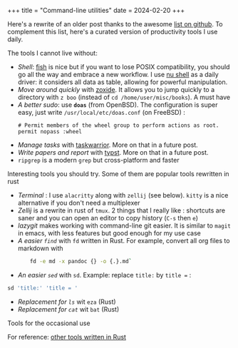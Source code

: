 +++
title = "Command-line utilities"
date = 2024-02-20
+++


Here's a rewrite of an older post thanks to the awesome [list on github](https://github.com/agarrharr/awesome-cli-apps?tab=readme-ov-file). To complement this list, here's a curated version of productivity tools I use daily. 

The tools I cannot live without:

- *Shell*:  [fish](https://fishshell.com/docs/current/tutorial.html) is nice but if you want to lose POSIX compatibility, you should go all the way and embrace a new workflow. I use [nu shell](https://www.nushell.sh/) as a daily driver: it considers all data as table, allowing for powerful manipulation.
- *Move around quickly* with [zoxide](https://github.com/ajeetdsouza/zoxide). It allows you to
    jump quickly to a directory with `z boo` (instead of `cd /home/user/misc/books`). A must have
- *A better sudo*: use **`doas`** (from OpenBSD). The
    configuration is super easy, just write
    `/usr/local/etc/doas.conf` (on FreeBSD) : 
    ```
    # Permit members of the wheel group to perform actions as root. 
    permit nopass :wheel
    ``` 
- *Manage tasks* with [taskwarrior](https://taskwarrior.org/). More on that in a future post.
- *Write papers and report* with [typst](https://typst.app/). More on that in a future post.
- `ripgrep` is a modern `grep` but cross-platform and faster

Interesting tools you should try. Some of them are popular tools rewritten in rust

- *Terminal* : I use `alacritty` along with `zellij` (see below). `kitty` is a nice alternative if you don't need a multiplexer
- *Zellij* is a rewrite in rust of `tmux`. 2 things that I really like : shortcuts are saner and you can open an editor to copy history (`C-s` then `e`)
- *lazygit* makes working with command-line git easier. It is similar to `magit` in emacs, with less features but good enough for my use case
- *A easier `find`* with `fd` written in Rust. For example, convert all org files to markdown with 
```bash
       fd -e md -x pandoc {} -o {.}.md`
```
- *An easier `sed`* with `sd`. Example: replace `title:` by `title =` :
```bash
sd 'title:' 'title = '
```
- *Replacement for `ls`* wit `eza` (Rust)
- *Replacement for `cat`* wit `bat` (Rust)

Tools for the occasional use

For reference: [other tools written in Rust](https://github.com/sts10/rust-command-line-utilities?tab=readme-ov-file)
